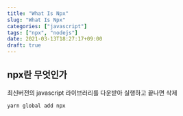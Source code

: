 ```yaml
---
title: "What Is Npx"
slug: "What Is Npx"
categories: ["javascript"]
tags: ["npx", "nodejs"]
date: 2021-03-13T18:27:17+09:00
draft: true
---
```


## npx란 무엇인가

최신버전의 javascript 라이브러리를 다운받아 실행하고 끝나면 삭제 

```
yarn global add npx
```

